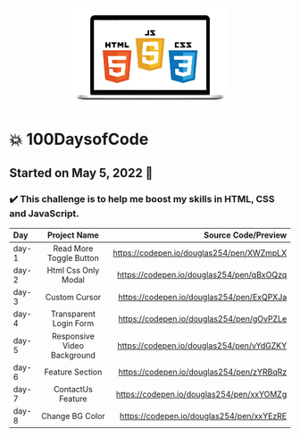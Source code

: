 <div align="center"> 
<img src="./banner.png">
</div>

# :boom: 100DaysofCode

## Started on May 5, 2022 :memo:

### ✔️ This challenge is to help me boost my skills in HTML, CSS and JavaScript.

| Day   |      Project Name       |                       Source Code/Preview |
| :---- | :---------------------: | ----------------------------------------: |
| day-1 | Read More Toggle Button | https://codepen.io/douglas254/pen/XWZmpLX |
| day-2 | Html Css Only Modal     | https://codepen.io/douglas254/pen/qBxOQzq |
| day-3 | Custom Cursor           | https://codepen.io/douglas254/pen/ExQPXJa |
| day-4 | Transparent Login Form  | https://codepen.io/douglas254/pen/gOvPZLe |
| day-5 | Responsive Video Background | https://codepen.io/douglas254/pen/vYdGZKY |
| day-6 | Feature Section | https://codepen.io/douglas254/pen/zYRBqRz |
| day-7 | ContactUs Feature | https://codepen.io/douglas254/pen/xxYOMZg |
| day-8 | Change BG Color | https://codepen.io/douglas254/pen/xxYEzRE |

